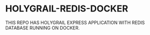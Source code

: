 # HOLYGRAIL-REDIS-DOCKER
THIS REPO HAS HOLYGRAIL EXPRESS APPLICATION WITH REDIS DATABASE RUNNING ON DOCKER.
